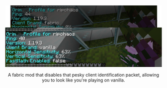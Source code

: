 ![](https://github.com/qtchaos/nofabric/blob/1.19.3/assets/example.png?raw=true)

<p align="center">A fabric mod that disables that pesky client identification packet, allowing you to look like you're playing on vanilla.</p>